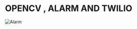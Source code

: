 # OPENCV , ALARM AND TWILIO

![Alarm](https://user-images.githubusercontent.com/104116597/201686215-49744584-ccc8-45bf-9589-19e0f40f89a5.png)
